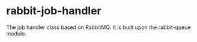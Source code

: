 # rabbit-job-handler
The job handler class based on RabbitMQ. It is built upon the rabbit-queue module.
